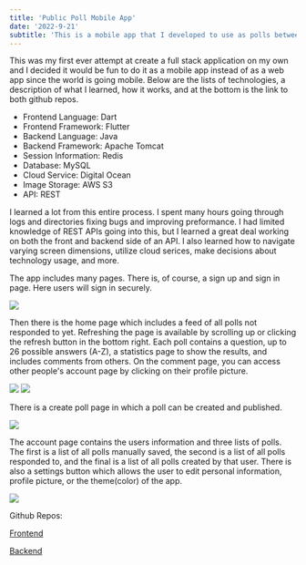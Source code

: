 ```yaml
---
title: 'Public Poll Mobile App'
date: '2022-9-21'
subtitle: 'This is a mobile app that I developed to use as polls between my friends'
---
```

This was my first ever attempt at create a full stack application on my own and I decided it would be fun to do it as a mobile app instead of as a web app since the world is going mobile.
Below are the lists of technologies, a description of what I learned, how it works, and at the bottom is the link to both github repos.

- Frontend Language: Dart
- Frontend Framework: Flutter
- Backend Language: Java
- Backend Framework: Apache Tomcat
- Session Information: Redis
- Database: MySQL 
- Cloud Service: Digital Ocean
- Image Storage: AWS S3
- API: REST


I learned a lot from this entire process. 
I spent many hours going through logs and directories fixing bugs and improving preformance.
I had limited knowledge of REST APIs going into this, but I learned a great deal working on both the front and backend side of an API.
I also learned how to navigate varying screen dimensions, utilize cloud serices, make decisions about technology usage, and more.

The app includes many pages. There is, of course, a sign up and sign in page. 
Here users will sign in securely. 

![](/static/Projects/images/PublicPoll/Signin.png)

Then there is the home page which includes a feed of all polls not responded to yet.
Refreshing the page is available by scrolling up or clicking the refresh button in the bottom right.
Each poll contains a question, up to 26 possible answers (A-Z), a statistics page to show the results, and includes comments from others.
On the comment page, you can access other people's account page by clicking on their profile picture.

![](/static/Projects/images/PublicPoll/Comment.png)
![](/static/Projects/images/PublicPoll/StatPage.png)

There is a create poll page in which a poll can be created and published.

![](/static/Projects/images/PublicPoll/CreatePollPage.png)

The account page contains the users information and three lists of polls. 
The first is a list of all polls manually saved,  the second is a list of all polls responded to, and the final is a list of all polls created by that user.
There is also a settings button which allows the user to edit personal information, profile picture, or the theme(color) of the app.


![](/static/Projects/images/PublicPoll/AccountPage.png)

Github Repos:

[Frontend](https://github.com/Alexander-Aghili/PublicPollAppFrontEnd)

[Backend](https://github.com/Alexander-Aghili/PublicPollBackEnd)